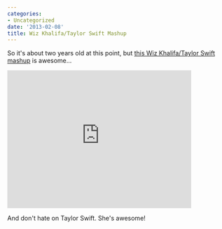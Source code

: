 ```yaml
---
categories:
- Uncategorized
date: '2013-02-08'
title: Wiz Khalifa/Taylor Swift Mashup
---
```


So it's about two years old at this point, but <a href="https://www.youtube.com/watch?v=prQaTJftgxg">this Wiz Khalifa/Taylor Swift mashup</a> is awesome...

<iframe width="420" height="315" src="https://www.youtube.com/embed/prQaTJftgxg?rel=0" frameborder="0" allowfullscreen></iframe>

And don't hate on Taylor Swift. She's awesome!